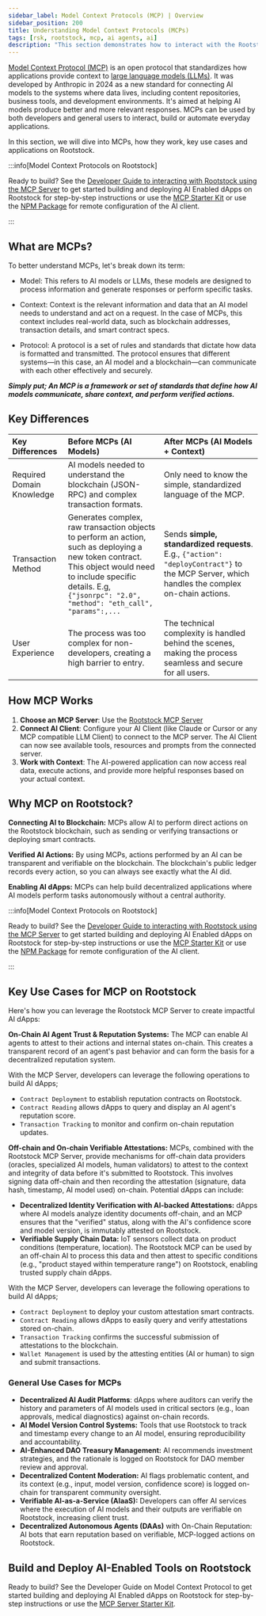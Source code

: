 ```yaml
---
sidebar_label: Model Context Protocols (MCP) | Overview
sidebar_position: 200
title: Understanding Model Context Protocols (MCPs)
tags: [rsk, rootstock, mcp, ai agents, ai]
description: "This section demonstrates how to interact with the Rootstock blockchain to build and deploy innovative AI-enabled dApps."
---
```


[Model Context Protocol (MCP)](https://modelcontextprotocol.io/docs/getting-started/intro) is an open protocol that standardizes how applications provide context to [large language models (LLMs)](https://en.wikipedia.org/wiki/Large_language_model). 
It was developed by Anthropic in 2024 as a new standard for connecting AI models to the systems where data lives, including content repositories, business tools, and development environments. 
It's aimed at helping AI models produce better and more relevant responses. MCPs can be used by both developers and general users to interact, build or automate everyday applications. 

In this section, we will dive into MCPs, how they work, key use cases and applications on Rootstock.

:::info[Model Context Protocols on Rootstock]

Ready to build? See the [Developer Guide to interacting with Rootstock using the MCP Server](/developers/quickstart/mcp/) to get started building and deploying AI Enabled dApps on Rootstock for step-by-step instructions or use the [MCP Starter Kit](https://github.com/rsksmart/rsk-mcp-server) or use the [NPM Package](https://www.npmjs.com/package/@rsksmart/rsk-mcp-server) for remote configuration of the AI client.

:::


## What are MCPs?

To better understand MCPs, let's break down its term:

* Model: This refers to AI models or LLMs, these models are designed to process information and generate responses or perform specific tasks.

* Context: Context is the relevant information and data that an AI model needs to understand and act on a request. In the case of MCPs, this context includes real-world data, such as blockchain addresses, transaction details, and smart contract specs.

* Protocol: A protocol is a set of rules and standards that dictate how data is formatted and transmitted. The protocol ensures that different systems—in this case, an AI model and a blockchain—can communicate with each other effectively and securely.

***Simply put; An MCP is a framework or set of standards that define how AI models communicate, share context, and perform verified actions.***

## Key Differences

| Key Differences | Before MCPs (AI Models) | After MCPs (AI Models \+ Context) |
| :---- | :---- | :---- |
| Required Domain Knowledge | AI models needed to understand the blockchain (JSON-RPC) and complex transaction formats. | Only need to know the simple, standardized language of the MCP. |
| Transaction Method | Generates complex, raw transaction objects to perform an action, such as deploying a new token contract. This object would need to include specific details. E.g,   `{"jsonrpc": "2.0", "method": "eth_call", "params":,...`   | Sends **simple, standardized requests**. E.g., `{"action": "deployContract"}` to the MCP Server, which handles the complex on-chain actions. |
| User Experience | The process was too complex for non-developers, creating a high barrier to entry. | The technical complexity is handled behind the scenes, making the process seamless and secure for all users. |

## How MCP Works

1. **Choose an MCP Server**: Use the [Rootstock MCP Server](https://github.com/rsksmart/rsk-mcp-server)   
2. **Connect AI Client**: Configure your AI Client (like Claude or Cursor or any MCP compatible LLM Client) to connect to the MCP server. The AI Client can now see available tools, resources and prompts from the connected server.  
3. **Work with Context**: The AI-powered application can now access real data, execute actions, and provide more helpful responses based on your actual context.

## Why MCP on Rootstock?

**Connecting AI to Blockchain:** MCPs allow AI to perform direct actions on the Rootstock blockchain, such as sending or verifying transactions or deploying smart contracts.

**Verified AI Actions:** By using MCPs, actions performed by an AI can be transparent and verifiable on the blockchain. The blockchain's public ledger records every action, so you can always see exactly what the AI did.

**Enabling AI dApps:** MCPs can help build decentralized applications where AI models perform tasks autonomously without a central authority.

:::info[Model Context Protocols on Rootstock]

Ready to build? See the [Developer Guide to interacting with Rootstock using the MCP Server](/developers/quickstart/mcp/) to get started building and deploying AI Enabled dApps on Rootstock for step-by-step instructions or use the [MCP Starter Kit](https://github.com/rsksmart/rsk-mcp-server) or use the [NPM Package](https://www.npmjs.com/package/@rsksmart/rsk-mcp-server) for remote configuration of the AI client.

:::

## Key Use Cases for MCP on Rootstock

Here's how you can leverage the Rootstock MCP Server to create impactful AI dApps:

**On-Chain AI Agent Trust & Reputation Systems:** The MCP can enable AI agents to attest to their actions and internal states on-chain. This creates a transparent record of an agent's past behavior and can form the basis for a decentralized reputation system. 

With the MCP Server, developers can leverage the following operations to build AI dApps;

* `Contract Deployment` to establish reputation contracts on Rootstock.  
* `Contract Reading` allows dApps to query and display an AI agent's reputation score.  
* `Transaction Tracking` to monitor and confirm on-chain reputation updates.

**Off-chain and On-chain Verifiable Attestations:** MCPs, combined with the Rootstock MCP Server, provide mechanisms for off-chain data providers (oracles, specialized AI models, human validators) to attest to the context and integrity of data before it's submitted to Rootstock. This involves signing data off-chain and then recording the attestation (signature, data hash, timestamp, AI model used) on-chain. Potential dApps can include:

* **Decentralized Identity Verification with AI-backed Attestations:** dApps where AI models analyze identity documents off-chain, and an MCP ensures that the "verified" status, along with the AI's confidence score and model version, is immutably attested on Rootstock.  
* **Verifiable Supply Chain Data:** IoT sensors collect data on product conditions (temperature, location). The Rootstock MCP can be used by an off-chain AI to process this data and then attest to specific conditions (e.g., "product stayed within temperature range") on Rootstock, enabling trusted supply chain dApps.

With the MCP Server, developers can leverage the following operations to build AI dApps;

* `Contract Deployment` to deploy your custom attestation smart contracts.  
* `Contract Reading` allows dApps to easily query and verify attestations stored on-chain.  
* `Transaction Tracking` confirms the successful submission of attestations to the blockchain.  
* `Wallet Management` is used by the attesting entities (AI or human) to sign and submit transactions.

### General Use Cases for MCPs 

* **Decentralized AI Audit Platforms**: dApps where auditors can verify the history and parameters of AI models used in critical sectors (e.g., loan approvals, medical diagnostics) against on-chain records.  
* **AI Model Version Control Systems:** Tools that use Rootstock to track and timestamp every change to an AI model, ensuring reproducibility and accountability.  
* **AI-Enhanced DAO Treasury Management:** AI recommends investment strategies, and the rationale is logged on Rootstock for DAO member review and approval.  
* **Decentralized Content Moderation:** AI flags problematic content, and its context (e.g., input, model version, confidence score) is logged on-chain for transparent community oversight.  
* **Verifiable AI-as-a-Service (AIaaS):** Developers can offer AI services where the execution of AI models and their outputs are verifiable on Rootstock, increasing client trust.  
* **Decentralized Autonomous Agents (DAAs)** with On-Chain Reputation: AI bots that earn reputation based on verifiable, MCP-logged actions on Rootstock.

## Build and Deploy AI-Enabled Tools on Rootstock
Ready to build? See the Developer Guide on Model Context Protocol to get started building and deploying AI Enabled dApps on Rootstock for step-by-step instructions or use the [MCP Server Starter Kit](https://github.com/rsksmart/rsk-mcp-server).
